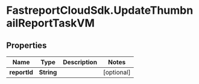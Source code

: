 # FastreportCloudSdk.UpdateThumbnailReportTaskVM

## Properties

Name | Type | Description | Notes
------------ | ------------- | ------------- | -------------
**reportId** | **String** |  | [optional] 


